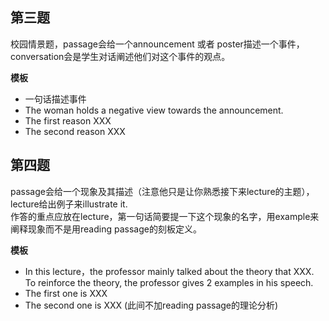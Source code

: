## 第三题
校园情景题，passage会给一个announcement 或者 poster描述一个事件， conversation会是学生对话阐述他们对这个事件的观点。

**模板**
- 一句话描述事件
- The woman holds a negative view towards the announcement.
- The first reason XXX
- The second reason XXX

## 第四题
passage会给一个现象及其描述（注意他只是让你熟悉接下来lecture的主题），lecture给出例子来illustrate it.  
作答的重点应放在lecture，第一句话简要提一下这个现象的名字，用example来阐释现象而不是用reading passage的刻板定义。

**模板**
- In this lecture，the professor mainly talked about the theory that XXX. To reinforce the theory, the professor gives 2 examples in his speech.
- The first one is XXX
- The second one is XXX (此间不加reading passage的理论分析)
